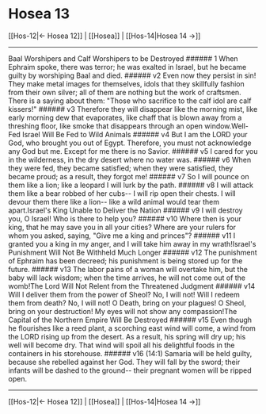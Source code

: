 # Hosea 13

[[Hos-12|← Hosea 12]] | [[Hosea]] | [[Hos-14|Hosea 14 →]]
***

Baal Worshipers and Calf Worshipers to be Destroyed ###### 1 When Ephraim spoke, there was terror; he was exalted in Israel, but he became guilty by worshiping Baal and died. ###### v2 Even now they persist in sin! They make metal images for themselves, idols that they skillfully fashion from their own silver; all of them are nothing but the work of craftsmen. There is a saying about them: "Those who sacrifice to the calf idol are calf kissers!" ###### v3 Therefore they will disappear like the morning mist, like early morning dew that evaporates, like chaff that is blown away from a threshing floor, like smoke that disappears through an open window.Well-Fed Israel Will Be Fed to Wild Animals ###### v4 But I am the LORD your God, who brought you out of Egypt. Therefore, you must not acknowledge any God but me. Except for me there is no Savior. ###### v5 I cared for you in the wilderness, in the dry desert where no water was. ###### v6 When they were fed, they became satisfied; when they were satisfied, they became proud; as a result, they forgot me! ###### v7 So I will pounce on them like a lion; like a leopard I will lurk by the path. ###### v8 I will attack them like a bear robbed of her cubs-- I will rip open their chests. I will devour them there like a lion-- like a wild animal would tear them apart.Israel's King Unable to Deliver the Nation ###### v9 I will destroy you, O Israel! Who is there to help you? ###### v10 Where then is your king, that he may save you in all your cities? Where are your rulers for whom you asked, saying, "Give me a king and princes"? ###### v11 I granted you a king in my anger, and I will take him away in my wrath!Israel's Punishment Will Not Be Withheld Much Longer ###### v12 The punishment of Ephraim has been decreed; his punishment is being stored up for the future. ###### v13 The labor pains of a woman will overtake him, but the baby will lack wisdom; when the time arrives, he will not come out of the womb!The Lord Will Not Relent from the Threatened Judgment ###### v14 Will I deliver them from the power of Sheol? No, I will not! Will I redeem them from death? No, I will not! O Death, bring on your plagues! O Sheol, bring on your destruction! My eyes will not show any compassion!The Capital of the Northern Empire Will Be Destroyed ###### v15 Even though he flourishes like a reed plant, a scorching east wind will come, a wind from the LORD rising up from the desert. As a result, his spring will dry up; his well will become dry. That wind will spoil all his delightful foods in the containers in his storehouse. ###### v16 (14:1) Samaria will be held guilty, because she rebelled against her God. They will fall by the sword; their infants will be dashed to the ground-- their pregnant women will be ripped open.

***
[[Hos-12|← Hosea 12]] | [[Hosea]] | [[Hos-14|Hosea 14 →]]
